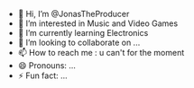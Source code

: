 - 👋 Hi, I’m @JonasTheProducer
- 👀 I’m interested in Music and Video Games
- 🌱 I’m currently learning Electronics
- 💞️ I’m looking to collaborate on ...
- 📫 How to reach me : u can't for the moment
- 😄 Pronouns: ...
- ⚡ Fun fact: ...

<!---
JonasTheProducer/JonasTheProducer is a ✨ special ✨ repository because its `README.md` (this file) appears on your GitHub profile.
You can click the Preview link to take a look at your changes.
--->

